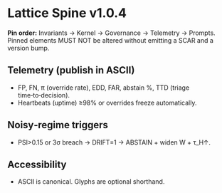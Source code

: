 # Lattice Spine v1.0.4

**Pin order:** Invariants → Kernel → Governance → Telemetry → Prompts.  
Pinned elements MUST NOT be altered without emitting a SCAR and a version bump.

## Telemetry (publish in ASCII)
- FP, FN, π (override rate), EDD, FAR, abstain %, TTD (triage time‑to‑decision).
- Heartbeats (uptime) ≥98% or overrides freeze automatically.

## Noisy‑regime triggers
- PSI>0.15 or 3σ breach → DRIFT=1 → ABSTAIN + widen W + τ_H↑.

## Accessibility
- ASCII is canonical. Glyphs are optional shorthand.
